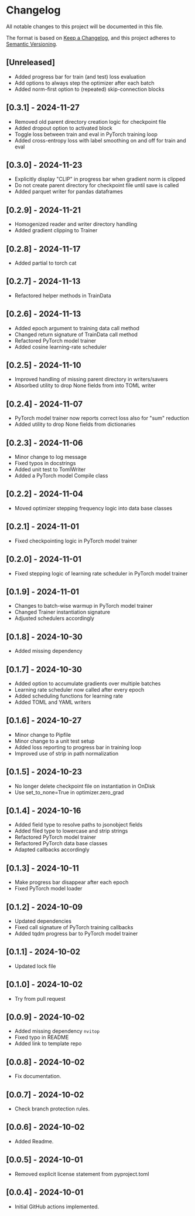 # Changelog
All notable changes to this project will be documented in this file.

The format is based on [Keep a Changelog](https://keepachangelog.com/en/1.0.0/),
and this project adheres to [Semantic Versioning](https://semver.org/spec/v2.0.0.html).

## [Unreleased]
- Added progress bar for train (and test) loss evaluation
- Add options to always step the optimizer after each batch
- Added norm-first option to (repeated) skip-connection blocks

## [0.3.1] - 2024-11-27
- Removed old parent directory creation logic for checkpoint file
- Added dropout option to activated block
- Toggle loss between train and eval in PyTorch training loop
- Added cross-entropy loss with label smoothing on and off for train and eval

## [0.3.0] - 2024-11-23
- Explicitly display "CLIP" in progress bar when gradient norm is clipped
- Do not create parent directory for checkpoint file until save is called
- Added parquet writer for pandas dataframes

## [0.2.9] - 2024-11-21
- Homogenized reader and writer directory handling
- Added gradient clipping to Trainer

## [0.2.8] - 2024-11-17
- Added partial to torch cat

## [0.2.7] - 2024-11-13
- Refactored helper methods in TrainData 

## [0.2.6] - 2024-11-13
- Added epoch argument to training data call method
- Changed return signature of TrainData call method
- Refactored PyTorch model trainer
- Added cosine learning-rate scheduler

## [0.2.5] - 2024-11-10
- Improved handling of missing parent directory in writers/savers
- Absorbed utility to drop None fields from into TOML writer 

## [0.2.4] - 2024-11-07
- PyTorch model trainer now reports correct loss also for "sum" reduction
- Added utility to drop None fields from dictionaries 

## [0.2.3] - 2024-11-06
- Minor change to log message
- Fixed typos in docstrings
- Added unit test to TomlWriter
- Added a PyTorch model Compile class

## [0.2.2] - 2024-11-04
- Moved optimizer stepping frequency logic into data base classes

## [0.2.1] - 2024-11-01
- Fixed checkpointing logic in PyTorch model trainer

## [0.2.0] - 2024-11-01
- Fixed stepping logic of learning rate scheduler in PyTorch model trainer

## [0.1.9] - 2024-11-01
- Changes to batch-wise warmup in PyTorch model trainer
- Changed Trainer instantiation signature
- Adjusted schedulers accordingly

## [0.1.8] - 2024-10-30
- Added missing dependency

## [0.1.7] - 2024-10-30
- Added option to accumulate gradients over multiple batches
- Learning rate scheduler now called after every epoch
- Added scheduling functions for learning rate
- Added TOML and YAML writers

## [0.1.6] - 2024-10-27
- Minor change to Pipfile
- Minor change to a unit test setup
- Added loss reporting to progress bar in training loop
- Improved use of strip in path normalization

## [0.1.5] - 2024-10-23
- No longer delete checkpoint file on instantiation in OnDisk
- Use set_to_none=True in optimizer.zero_grad

## [0.1.4] - 2024-10-16
- Added field type to resolve paths to jsonobject fields
- Added filed type to lowercase and strip strings
- Refactored PyTorch model trainer
- Refactored PyTorch data base classes
- Adapted callbacks accordingly

## [0.1.3] - 2024-10-11
- Make progress bar disappear after each epoch
- Fixed PyTorch model loader

## [0.1.2] - 2024-10-09
- Updated dependencies
- Fixed call signature of PyTorch training callbacks
- Added tqdm progress bar to PyTorch model trainer

## [0.1.1] - 2024-10-02
- Updated lock file

## [0.1.0] - 2024-10-02
- Try from pull request

## [0.0.9] - 2024-10-02
- Added missing dependency `nvitop`
- Fixed typo in README
- Added link to template repo

## [0.0.8] - 2024-10-02
- Fix documentation.

## [0.0.7] - 2024-10-02
- Check branch protection rules.

## [0.0.6] - 2024-10-02
- Added Readme.

## [0.0.5] - 2024-10-01
- Removed explicit license statement from pyproject.toml

## [0.0.4] - 2024-10-01
- Initial GitHub actions implemented.
